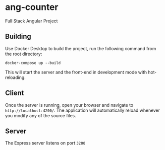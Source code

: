 # ang-counter
Full Stack Angular Project

## Building

Use Docker Desktop to build the project, run the following command from the root directory:

```docker
docker-compose up --build
```

This will start the server and the front-end in development mode with hot-reloading.

## Client

Once the server is running, open your browser and navigate to `http://localhost:4200/`. The application will automatically reload whenever you modify any of the source files.

## Server

The Express server listens on port `3200`

